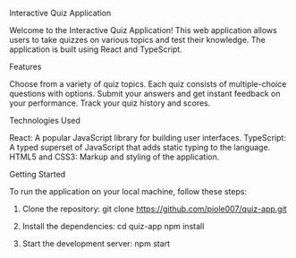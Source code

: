 Interactive Quiz Application

Welcome to the Interactive Quiz Application! This web application allows users to take quizzes on various topics and test their knowledge. The application is built using React and TypeScript.

Features

Choose from a variety of quiz topics.
Each quiz consists of multiple-choice questions with options.
Submit your answers and get instant feedback on your performance.
Track your quiz history and scores.

Technologies Used

React: A popular JavaScript library for building user interfaces.
TypeScript: A typed superset of JavaScript that adds static typing to the language.
HTML5 and CSS3: Markup and styling of the application.

Getting Started

To run the application on your local machine, follow these steps:

1. Clone the repository:
   git clone https://github.com/piole007/quiz-app.git

2. Install the dependencies:
   cd quiz-app
   npm install

3. Start the development server:
   npm start
